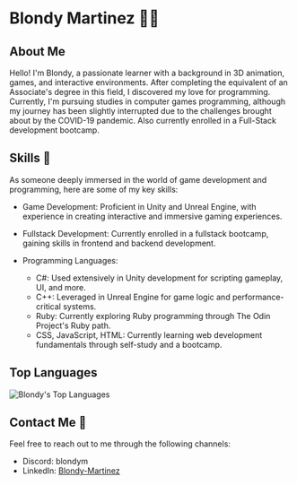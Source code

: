 # Blondy Martinez 👨‍💻

## About Me
Hello! I'm Blondy, a passionate learner with a background in 3D animation, games, and interactive environments. After completing the equivalent of an Associate's degree in this field, I discovered my love for programming. Currently, I'm pursuing studies in computer games programming, although my journey has been slightly interrupted due to the challenges brought about by the COVID-19 pandemic. Also currently enrolled in a Full-Stack development bootcamp.

## Skills 🚀
As someone deeply immersed in the world of game development and programming, here are some of my key skills:

- Game Development: Proficient in Unity and Unreal Engine, with experience in creating interactive and immersive gaming experiences.
  
- Fullstack Development: Currently enrolled in a fullstack bootcamp, gaining skills in frontend and backend development.

- Programming Languages:

  - C#: Used extensively in Unity development for scripting gameplay, UI, and more.
  - C++: Leveraged in Unreal Engine for game logic and performance-critical systems.
  - Ruby: Currently exploring Ruby programming through The Odin Project's Ruby path.
  - CSS, JavaScript, HTML: Currently learning web development fundamentals through self-study and a bootcamp.

## Top Languages

![Blondy's Top Languages](https://github-readme-stats.vercel.app/api/top-langs/?username=BlondyMartinez&layout=compact&exclude_repo=CT6008)

## Contact Me 📧
Feel free to reach out to me through the following channels:

- Discord: blondym
- LinkedIn: [Blondy-Martinez](https://www.linkedin.com/in/blondy-martinez/)
